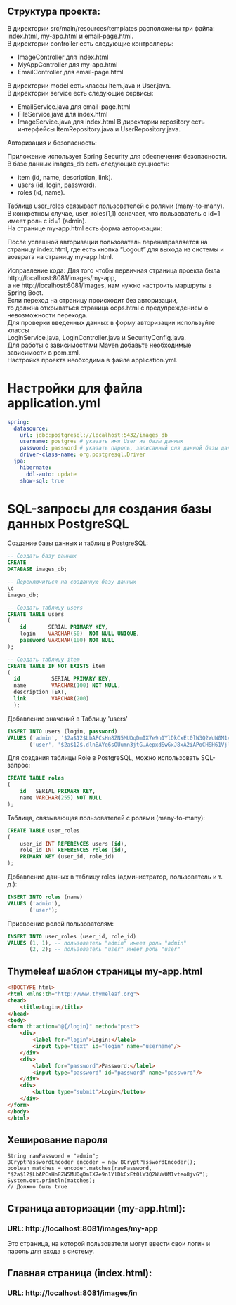 ## Структура проекта:

В директории src/main/resources/templates расположены три файла: index.html, my-app.html и email-page.html.<br>
В директории controller есть следующие контроллеры:<br>

- ImageController для index.html
- MyAppController для my-app.html
- EmailController для email-page.html


В директории model есть классы Item.java и User.java.<br>
В директории service есть следующие сервисы:<br>

- EmailService.java для email-page.html
- FileService.java для index.html
- ImageService.java для index.html
  В директории repository есть интерфейсы ItemRepository.java и UserRepository.java.<br>


Авторизация и безопасность:<br>

Приложение использует Spring Security для обеспечения безопасности.<br>
В базе данных images_db есть следующие сущности:<br>

- item (id, name, description, link).
- users (id, login, password).
- roles (id, name).


Таблица user_roles связывает пользователей с ролями (many-to-many).
В конкретном случае, user_roles(1,1) означает, что пользователь с id=1 имеет роль с id=1 (admin).<br>
На странице my-app.html есть форма авторизации:<br>

После успешной авторизации пользователь перенаправляется на страницу index.html,
где есть кнопка “Logout” для выхода из системы и возврата на страницу my-app.html.

Исправление кода:
Для того чтобы первичная страница проекта была http://localhost:8081/images/my-app, <br>
а не http://localhost:8081/images, нам нужно настроить маршруты в Spring Boot.<br>
Если переход на страницу происходит без авторизации, <br>
то должна открываться страница oops.html с предупреждением о невозможности перехода.<br>
Для проверки введенных данных в форму авторизации используйте классы <br>
LoginService.java, LoginController.java и SecurityConfig.java.<br>
Для работы с зависимостями Maven добавьте необходимые зависимости в pom.xml.<br>
Настройка проекта необходима в файле application.yml.<br>

# Настройки для файла application.yml

```yml
spring:
  datasource:
    url: jdbc:postgresql://localhost:5432/images_db
    username: postgres # указать имя User из базы данных
    password: password # указать пароль, записанный для данной базы данных
    driver-class-name: org.postgresql.Driver
  jpa:
    hibernate:
      ddl-auto: update
    show-sql: true

```

# SQL-запросы для создания базы данных PostgreSQL

Создание базы данных и таблиц в PostgreSQL:

```sql
-- Создать базу данных
CREATE
DATABASE images_db;

-- Переключиться на созданную базу данных
\c
images_db;

-- Создать таблицу users
CREATE TABLE users
(
    id       SERIAL PRIMARY KEY,
    login    VARCHAR(50)  NOT NULL UNIQUE,
    password VARCHAR(100) NOT NULL
);

-- Создать таблицу item
CREATE TABLE IF NOT EXISTS item
(
  id          SERIAL PRIMARY KEY,
  name        VARCHAR(100) NOT NULL,
  description TEXT,
  link        VARCHAR(200)
  );

```

Добавление значений в Таблицу 'users'

```sql
INSERT INTO users (login, password)
VALUES ('admin', '$2a$12$LbAPCsHn8ZN5MUDqDmIX7e9n1YlDkCxEt0lW3Q2WuW0M1vteo8jvG'), -- пароль зашифрован
       ('user', '$2a$12$.dlnBAYq6sOUumn3jtG.AepxdSwGxJ8xA2iAPoCHSH61Vjl.JbIfq') -- пароль зашифрован


```

Для создания таблицы Role в PostgreSQL, можно использовать SQL-запрос:

```sql
CREATE TABLE roles
(
    id   SERIAL PRIMARY KEY,
    name VARCHAR(255) NOT NULL
);

```

Таблица, связывающая пользователей с ролями (many-to-many):

```sql
CREATE TABLE user_roles
(
    user_id INT REFERENCES users (id),
    role_id INT REFERENCES roles (id),
    PRIMARY KEY (user_id, role_id)
);

```

Добавление данных в таблицу roles (администратор, пользователь и т. д.):

```sql
INSERT INTO roles (name)
VALUES ('admin'),
       ('user');

```

Присвоение ролей пользователям:

```sql
INSERT INTO user_roles (user_id, role_id)
VALUES (1, 1), -- пользователь "admin" имеет роль "admin"
       (2, 2); -- пользователь "user" имеет роль "user"

```

## Thymeleaf шаблон страницы my-app.html

```html
<!DOCTYPE html>
<html xmlns:th="http://www.thymeleaf.org">
<head>
    <title>Login</title>
</head>
<body>
<form th:action="@{/login}" method="post">
    <div>
        <label for="login">Login:</label>
        <input type="text" id="login" name="username"/>
    </div>
    <div>
        <label for="password">Password:</label>
        <input type="password" id="password" name="password"/>
    </div>
    <div>
        <button type="submit">Login</button>
    </div>
</form>
</body>
</html>

```

## Хеширование пароля

```
String rawPassword = "admin";
BCryptPasswordEncoder encoder = new BCryptPasswordEncoder();
boolean matches = encoder.matches(rawPassword, "$2a$12$LbAPCsHn8ZN5MUDqDmIX7e9n1YlDkCxEt0lW3Q2WuW0M1vteo8jvG");
System.out.println(matches); 
// Должно быть true

```

## Страница авторизации (my-app.html):

### URL: http://localhost:8081/images/my-app

Это страница, на которой пользователи могут ввести свои логин и пароль для входа в систему.

## Главная страница (index.html):

### URL: http://localhost:8081/images/in

<br><br>